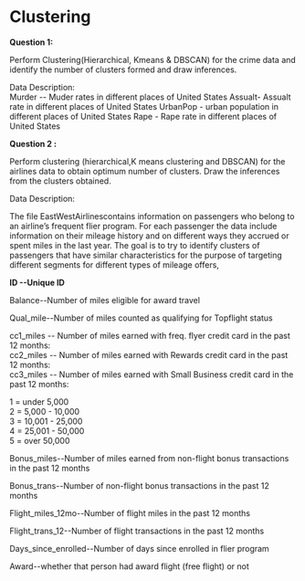 # Clustering</br>
**Question 1:</br>**

Perform Clustering(Hierarchical, Kmeans & DBSCAN) for the crime data and identify the number of clusters formed and draw inferences.</br></h1>

Data Description:</br>
Murder -- Muder rates in different places of United States
Assualt- Assualt rate in different places of United States
UrbanPop - urban population in different places of United States
Rape - Rape rate in different places of United States</br>

**Question 2 :</br>**

Perform clustering (hierarchical,K means clustering and DBSCAN) for the airlines data to obtain optimum number of clusters. 
Draw the inferences from the clusters obtained.</br>

Data Description:</br>
 
The file EastWestAirlinescontains information on passengers who belong to an airline’s frequent flier program. For each passenger the data include information on their mileage history and on different ways they accrued or spent miles in the last year. The goal is to try to identify clusters of passengers that have similar characteristics for the purpose of targeting different segments for different types of mileage offers,</br>

**ID --Unique ID**</br>

Balance--Number of miles eligible for award travel</br>

Qual_mile--Number of miles counted as qualifying for Topflight status</br>

cc1_miles -- Number of miles earned with freq. flyer credit card in the past 12 months:</br>
cc2_miles -- Number of miles earned with Rewards credit card in the past 12 months:</br>
cc3_miles -- Number of miles earned with Small Business credit card in the past 12 months:</br>

1 = under 5,000</br>
2 = 5,000 - 10,000</br>
3 = 10,001 - 25,000</br>
4 = 25,001 - 50,000</br>
5 = over 50,000</br>

Bonus_miles--Number of miles earned from non-flight bonus transactions in the past 12 months</br>

Bonus_trans--Number of non-flight bonus transactions in the past 12 months</br>

Flight_miles_12mo--Number of flight miles in the past 12 months</br>

Flight_trans_12--Number of flight transactions in the past 12 months</br>

Days_since_enrolled--Number of days since enrolled in flier program</br>

Award--whether that person had award flight (free flight) or not</br>
